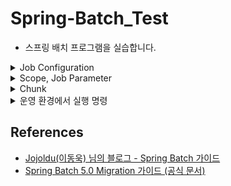 # Spring-Batch_Test

- 스프링 배치 프로그램을 실습합니다.

<details>
<summary>Job Configuration</summary>
<div>

- Spring Batch 5.0 이전 (기존 버전)
  ```java
  import lombok.RequiredArgsConstructor;
  import org.springframework.batch.core.Job;
  import org.springframework.batch.core.Step;
  import org.springframework.batch.core.configuration.annotation.JobBuilderFactory;
  import org.springframework.batch.core.configuration.annotation.StepBuilderFactory;
  import org.springframework.batch.repeat.RepeatStatus;
  import org.springframework.context.annotation.Bean;
  import org.springframework.context.annotation.Configuration;
  
  @RequiredArgsConstructor
  @Configuration
  public class JobConfig {
  
      private final JobBuilderFactory jobBuilderFactory;
      private final StepBuilderFactory stepBuilderFactory;
  
      @Bean
      public Job simpleJob(Step step) {
          return jobBuilderFactory.get("simpleJob")
                  .start(simpleStep1())
                  .build();
      }
  
      @Bean
      public Step simpleStep1() {
          return stepBuilderFactory.get("simpleStep1")
                  .tasklet((contribution, chunkContext) -> RepeatStatus.FINISHED)
                  .build();
      }
  }
  ```

- Spring Batch 5.0 이후
  ```java
  import lombok.RequiredArgsConstructor;
  import org.springframework.batch.core.Job;
  import org.springframework.batch.core.Step;
  import org.springframework.batch.core.job.builder.JobBuilder;
  import org.springframework.batch.core.repository.JobRepository;
  import org.springframework.batch.core.step.builder.StepBuilder;
  import org.springframework.batch.repeat.RepeatStatus;
  import org.springframework.context.annotation.Bean;
  import org.springframework.context.annotation.Configuration;
  import org.springframework.transaction.PlatformTransactionManager;
  
  @RequiredArgsConstructor
  @Configuration
  public class JobConfig {
  
      private final JobRepository jobRepository;
  
      @Bean
      public Job simpleJob(Step step) {
          return new JobBuilder("simpleJob", jobRepository)
                  .start(step)
                  .build();
      }
  
      @Bean
      public Step simpleStep(PlatformTransactionManager transactionManager) {
          return new StepBuilder("simpleStep", jobRepository)
                  .tasklet((contribution, chunkContext) -> RepeatStatus.FINISHED)
                  .transactionManager(transactionManager)
                  .build();
      }
  }
  ```

</div>
</details>

<details>
<summary>Scope, Job Parameter</summary>
<div>

- 파라미터를 받아 여러 Batch 컴포넌트에서 사용 → Job Parameter  
  Job Parameter를 사용하기 위해선 항상 Scope를 선언해야함.
  - `@JobScope`
    - Step 선언문에서 사용 가능
    - jobParameters와 jobExecutionContext 사용 가능
    - ex) `@Value("#{jobParameters[파라미터명]}")`
  - `@StepScope`
    - Tasklet 또는 ItemReader, ItemWriter, ItemProcessor에서 사용 가능
    - jobParameters와 stepExecutionContext 사용 가능
- default proxyMode
  ```java
  @Scope(value = "step", proxyMode = ScopedProxyMode.TARGET_CLASS)
  @Retention(RetentionPolicy.RUNTIME)
  @Documented
  public @interface StepScope {
  
  }
  ```
  - 메소드의 리턴 타입을 구현체의 타입으로 사용해야 함.
    - ItemReader 부분이 Proxy 객체로 생성되어 문제 발생.
      ```java
      @Bean
      @StepScope
      public ItemReader<Member> reader(@Value("#{jobParameters[firstName]}") String firstName) {
          Map<String, Object> paramMap = new HashMap<>();
          paramMap.put("firstName", firstName);
    
          JpaPagingItemReader<Member> reader = new JpaPagingItemReader<>();
          reader.setQueryString("Select m From Member m where m.firstName=:firstName");
          reader.setParameterValues(paramMap);
          reader.setEntityManagerFactory(entityManagerFactory);
          reader.setPageSize(10);
    
          return reader;
      }
      ```
    - 메소드의 리턴 타입을 구현체의 타입으로 지정해서 해결.
      ```java
      @Bean
      @StepScope
      public JpaPagingItemReader<Member> reader(@Value("#{jobParameters[firstName]}") String firstName) {
          Map<String, Object> paramMap = new HashMap<>();
          paramMap.put("firstName", firstName);
    
          JpaPagingItemReader<Member> reader = new JpaPagingItemReader<>();
          reader.setQueryString("Select m From Member m where m.firstName=:firstName");
          reader.setParameterValues(paramMap);
          reader.setEntityManagerFactory(entityManagerFactory);
          reader.setPageSize(10);
    
          return reader;
      }
      ```

</div>
</details>

<details>
<summary>Chunk</summary>
<div>

- `Chunk`
  - 데이터 덩어리로 작업할 때 각 커밋 사이에 처리되는 row 수
  - 한 번에 하나의 Item 단위로 데이터를 읽어서(read) 가공하고(process), Chunk 단위로 트랜잭션을 처리한다(write).
  - 실패할 경우 chunk 단위로 롤백됨. 이전 chunk 범위는 반영.
- `Page size` vs `Chunk size`
  - `Page size`는 한 번에 조회할 Item 수
  - `Chunk size`는 한 번에 처리될 트랜잭션 단위
  - 즉, Page 단위로 끊어서 조회하고 Chunk 단위로 끊어서 처리한다.  
    Page size와 Chunk size가 다를 경우 여러번의 비효율적인 쿼리가 발생하기 때문에 **같게 설정하는 것이 좋다.**

</div>
</details>

<details>
<summary>운영 환경에서 실행 명령</summary>
<div>

```shell
java -jar batch-application.jar --job.name=simpleJob
```

</div>
</details>

## References

- [Jojoldu(이동욱) 님의 블로그 - Spring Batch 가이드](https://jojoldu.tistory.com/category/Spring%20Batch)
- [Spring Batch 5.0 Migration 가이드 (공식 문서)](https://github.com/spring-projects/spring-batch/wiki/Spring-Batch-5.0-Migration-Guide)
